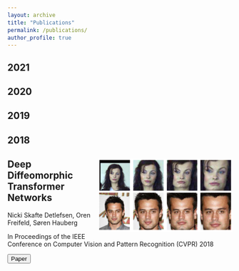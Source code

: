 ```yaml
---
layout: archive
title: "Publications"
permalink: /publications/
author_profile: true
---
```


## 2021

## 2020

## 2019

## 2018

<div style="clear: both;">
  <div style="float: right; margin-right 5em; ">
    <img src="../images/2018_ddtn.PNG" width="300" alt="">
  </div>
  <div>
    <h2>Deep Diffeomorphic Transformer Networks</h2>
    <p> Nicki Skafte Detlefsen, Oren Freifeld, Søren Hauberg </p>
    <p> In Proceedings of the IEEE Conference on Computer Vision and Pattern Recognition (CVPR) 2018 </p>
    <button class="btn" <a href="https://github.com/SkafteNicki/SkafteNicki.github.io/blob/master/files/2018_ddtn.pdf">Paper</a> </button>
  </div>
</div>